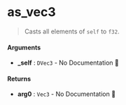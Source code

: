 # as\_vec3

>  Casts all elements of `self` to `f32`.

#### Arguments

- **\_self** : `DVec3` \- No Documentation 🚧

#### Returns

- **arg0** : `Vec3` \- No Documentation 🚧